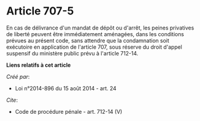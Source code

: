 # Article 707-5

En cas de délivrance d'un mandat de dépôt ou d'arrêt, les peines privatives de liberté peuvent être immédiatement aménagées,
dans les conditions prévues au présent code, sans attendre que la condamnation soit exécutoire en application de l'article
707, sous réserve du droit d'appel suspensif du ministère public prévu à l'article 712-14.

**Liens relatifs à cet article**

_Créé par_:

  - Loi n°2014-896 du 15 août 2014 - art. 24

_Cite_:

  - Code de procédure pénale - art. 712-14 (V)
